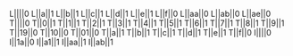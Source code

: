 L||||0
L||a||1
L||b||1
L||c||1
L||d||1
L||e||1
L||f||0
L||aa||0
L||ab||0
L||ae||0
T||||0
T||0||1
T||1||1
T||2||1
T||3||1
T||4||1
T||5||1
T||6||1
T||7||1
T||8||1
T||9||1
T||19||0
T||10||0
T||01||0
T||a||1
T||b||1
T||c||1
T||d||1
T||e||1
T||f||0
I||||0
I||1a||0
I||a1||1
I||aa||1
I||ab||1
